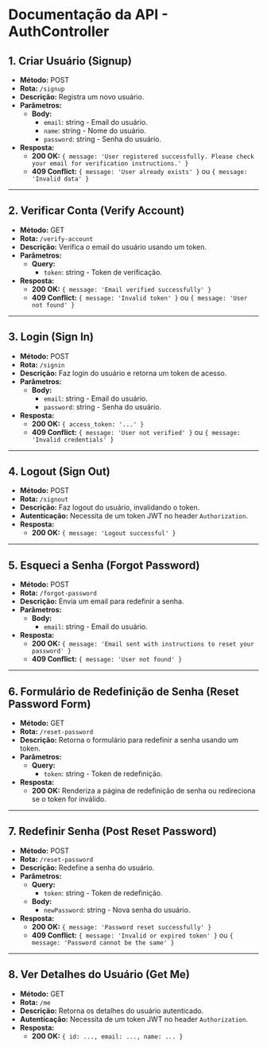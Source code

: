 # Documentação da API - AuthController

## 1. Criar Usuário (Signup)

- **Método:** POST
- **Rota:** `/signup`
- **Descrição:** Registra um novo usuário.
- **Parâmetros:**
  - **Body:**
    - `email`: string - Email do usuário.
    - `name`: string - Nome do usuário.
    - `password`: string - Senha do usuário.
- **Resposta:**
  - **200 OK:** `{ message: 'User registered successfully. Please check your email for verification instructions.' }`
  - **409 Conflict:** `{ message: 'User already exists' }` ou `{ message: 'Invalid data' }`

---

## 2. Verificar Conta (Verify Account)

- **Método:** GET
- **Rota:** `/verify-account`
- **Descrição:** Verifica o email do usuário usando um token.
- **Parâmetros:**
  - **Query:**
    - `token`: string - Token de verificação.
- **Resposta:**
  - **200 OK:** `{ message: 'Email verified successfully' }`
  - **409 Conflict:** `{ message: 'Invalid token' }` ou `{ message: 'User not found' }`

---

## 3. Login (Sign In)

- **Método:** POST
- **Rota:** `/signin`
- **Descrição:** Faz login do usuário e retorna um token de acesso.
- **Parâmetros:**
  - **Body:**
    - `email`: string - Email do usuário.
    - `password`: string - Senha do usuário.
- **Resposta:**
  - **200 OK:** `{ access_token: '...' }`
  - **409 Conflict:** `{ message: 'User not verified' }` ou `{ message: 'Invalid credentials' }`

---

## 4. Logout (Sign Out)

- **Método:** POST
- **Rota:** `/signout`
- **Descrição:** Faz logout do usuário, invalidando o token.
- **Autenticação:** Necessita de um token JWT no header `Authorization`.
- **Resposta:**
  - **200 OK:** `{ message: 'Logout successful' }`

---

## 5. Esqueci a Senha (Forgot Password)

- **Método:** POST
- **Rota:** `/forgot-password`
- **Descrição:** Envia um email para redefinir a senha.
- **Parâmetros:**
  - **Body:**
    - `email`: string - Email do usuário.
- **Resposta:**
  - **200 OK:** `{ message: 'Email sent with instructions to reset your password' }`
  - **409 Conflict:** `{ message: 'User not found' }`

---

## 6. Formulário de Redefinição de Senha (Reset Password Form)

- **Método:** GET
- **Rota:** `/reset-password`
- **Descrição:** Retorna o formulário para redefinir a senha usando um token.
- **Parâmetros:**
  - **Query:**
    - `token`: string - Token de redefinição.
- **Resposta:**
  - **200 OK:** Renderiza a página de redefinição de senha ou redireciona se o token for inválido.

---

## 7. Redefinir Senha (Post Reset Password)

- **Método:** POST
- **Rota:** `/reset-password`
- **Descrição:** Redefine a senha do usuário.
- **Parâmetros:**
  - **Query:**
    - `token`: string - Token de redefinição.
  - **Body:**
    - `newPassword`: string - Nova senha do usuário.
- **Resposta:**
  - **200 OK:** `{ message: 'Password reset successfully' }`
  - **409 Conflict:** `{ message: 'Invalid or expired token' }` ou `{ message: 'Password cannot be the same' }`

---

## 8. Ver Detalhes do Usuário (Get Me)

- **Método:** GET
- **Rota:** `/me`
- **Descrição:** Retorna os detalhes do usuário autenticado.
- **Autenticação:** Necessita de um token JWT no header `Authorization`.
- **Resposta:**
  - **200 OK:** `{ id: ..., email: ..., name: ... }`

